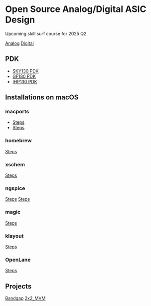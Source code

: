# Open Source Analog/Digital ASIC Design

Upcoming skill surf course for 2025 Q2.

[Analog](https://sscs-ose.github.io/analog/)
[Digital](https://sscs-ose.github.io/digital/)

## PDK

- [SKY130 PDK](https://skywater-pdk.readthedocs.io/en/main/index.html)
- [GF180 PDK](https://gf180mcu-pdk.readthedocs.io/en/latest/)
- [IHP130 PDK](https://www.ihp-microelectronics.com/services/research-and-prototyping-service/fast-design-enablement/open-source-pdk)

## Installations on macOS

### macports
- [Steps](https://guide.macports.org/chunked/installing.html#installing.xcode)
- [Steps](https://guide.macports.org/chunked/installing.macports.html)

### homebrew
[Steps](https://mac.install.guide/homebrew/3)

### xschem
[Steps](https://web02.gonzaga.edu/faculty/talarico/vlsi/CADToolsOnMac.html)
### ngspice
[Steps](https://formulae.brew.sh/formula/ngspice)
[Steps](https://ports.macports.org/port/ngspice/)
### magic
[Steps](https://ports.macports.org/port/magic/)
### klayout
[Steps](https://formulae.brew.sh/formula/ngspice)

### OpenLane
[Steps](https://openlane.readthedocs.io/en/latest/getting_started/installation/installation_macos.html#)

## Projects

[Bandgap](https://skywater-pdk.readthedocs.io/en/main/contents/libraries/sky130_fd_io/docs/user_guide.html)
[2x2_MVM]()
